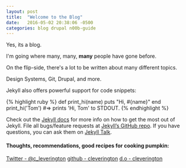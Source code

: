 ```yaml
---
layout: post
title:  "Welcome to the Blog"
date:   2016-05-02 20:38:06 -0500
categories: blog drupal n00b-guide
---
```

Yes, its a blog.

I'm going where many, many, **many** people have gone before.

On the flip-side, there's a lot to be written about many different topics.

Design Systems, Git, Drupal, and more.

Jekyll also offers powerful support for code snippets:

{% highlight ruby %}
def print_hi(name)
  puts "Hi, #{name}"
end
print_hi('Tom')
#=> prints 'Hi, Tom' to STDOUT.
{% endhighlight %}

Check out the [Jekyll docs][jekyll-docs] for more info on how to get the most out of Jekyll. File all bugs/feature requests at [Jekyll’s GitHub repo][jekyll-gh]. If you have questions, you can ask them on [Jekyll Talk][jekyll-talk].

[jekyll-docs]: http://jekyllrb.com/docs/home
[jekyll-gh]:   https://github.com/jekyll/jekyll
[jekyll-talk]: https://talk.jekyllrb.com/

#### Thoughts, recommendations, good recipes for cooking pumpkin:

[Twitter - @c_leverington](https://twitter.com/c_leverington)
[github - cleverington](https://github.com/cleverington/n00b-drupal-development)
[d.o - cleverington](https://www.drupal.org/u/cleverington)
